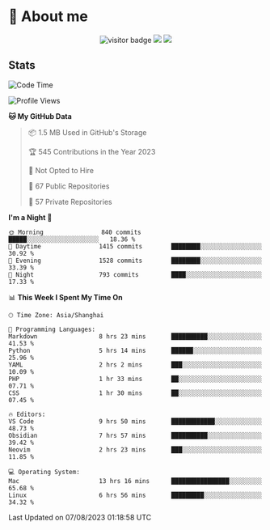 <!-- ![](https://youpai.roccoshi.top/img/20200804214216.png) -->

# 🧐 About me
 
<p align="center">
<img src="https://visitor-badge.laobi.icu/badge?page_id=Lincest.Lincest&title=hits" alt="visitor badge"/>
<a href="mailto:imroccoshi@gmail.com"><img src="https://img.shields.io/badge/gmail-imroccoshi%40gmail.com-red"></a>
<a href="https://blog.roccoshi.top"><img src="https://img.shields.io/badge/blog-roccoshi-green"></a>
</p>

## Stats

<!--START_SECTION:waka-->
![Code Time](http://img.shields.io/badge/Code%20Time-468%20hrs%2058%20mins-blue)

![Profile Views](http://img.shields.io/badge/Profile%20Views-82-blue)

**🐱 My GitHub Data** 

> 📦 1.5 MB Used in GitHub's Storage 
 > 
> 🏆 545 Contributions in the Year 2023
 > 
> 🚫 Not Opted to Hire
 > 
> 📜 67 Public Repositories 
 > 
> 🔑 57 Private Repositories 
 > 
**I'm a Night 🦉** 

```text
🌞 Morning                840 commits         █████░░░░░░░░░░░░░░░░░░░░   18.36 % 
🌆 Daytime                1415 commits        ████████░░░░░░░░░░░░░░░░░   30.92 % 
🌃 Evening                1528 commits        ████████░░░░░░░░░░░░░░░░░   33.39 % 
🌙 Night                  793 commits         ████░░░░░░░░░░░░░░░░░░░░░   17.33 % 
```


📊 **This Week I Spent My Time On** 

```text
🕑︎ Time Zone: Asia/Shanghai

💬 Programming Languages: 
Markdown                 8 hrs 23 mins       ██████████░░░░░░░░░░░░░░░   41.53 % 
Python                   5 hrs 14 mins       ██████░░░░░░░░░░░░░░░░░░░   25.96 % 
YAML                     2 hrs 2 mins        ███░░░░░░░░░░░░░░░░░░░░░░   10.09 % 
PHP                      1 hr 33 mins        ██░░░░░░░░░░░░░░░░░░░░░░░   07.71 % 
CSS                      1 hr 30 mins        ██░░░░░░░░░░░░░░░░░░░░░░░   07.45 % 

🔥 Editors: 
VS Code                  9 hrs 50 mins       ████████████░░░░░░░░░░░░░   48.73 % 
Obsidian                 7 hrs 57 mins       ██████████░░░░░░░░░░░░░░░   39.42 % 
Neovim                   2 hrs 23 mins       ███░░░░░░░░░░░░░░░░░░░░░░   11.85 % 

💻 Operating System: 
Mac                      13 hrs 16 mins      ████████████████░░░░░░░░░   65.68 % 
Linux                    6 hrs 56 mins       █████████░░░░░░░░░░░░░░░░   34.32 % 
```


 Last Updated on 07/08/2023 01:18:58 UTC
<!--END_SECTION:waka-->


